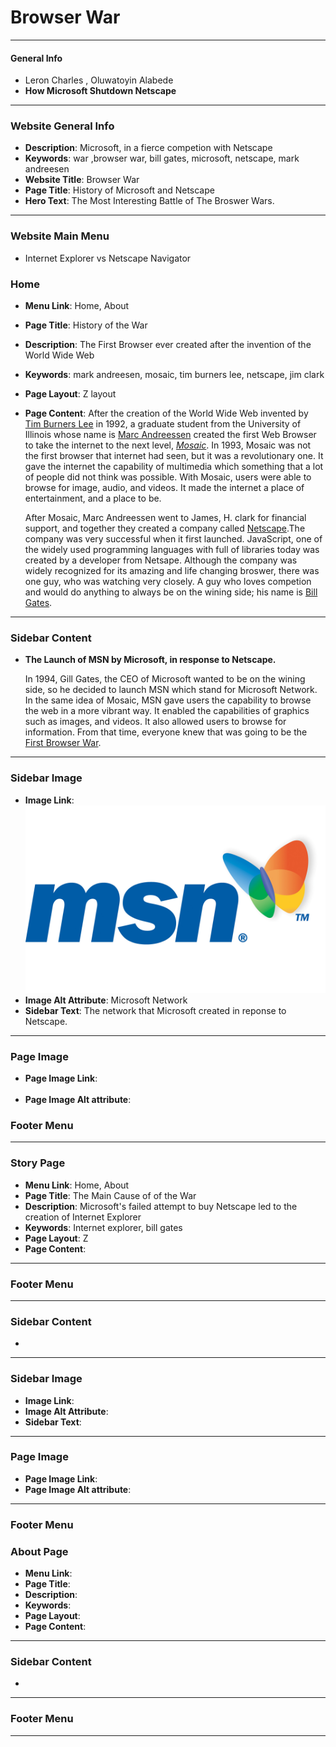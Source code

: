 <meta name="description" content="The quick brown fox jumped over the lazy dog.">
<meta name="author" content="John Smith">


#                        Browser War

[_metadata_:authors]:- "Leron Charles, Oluwatoyin Alabede"
[_metadata_:tags]:- "internet, browswer, browser-war, internet-pioneer"  
---
####  General Info
-  Leron Charles , Oluwatoyin Alabede
-   **How Microsoft Shutdown Netscape**
---
### Website General Info
-   **Description**: Microsoft, in a fierce competion with Netscape
-   **Keywords**: war ,browser war, bill gates, microsoft, netscape, mark andreesen
-   **Website Title**: Browser War
-   **Page Title**: History of Microsoft and Netscape
-   **Hero Text**: The Most Interesting Battle of The Broswer Wars.
---
### Website Main Menu 
-    Internet Explorer vs Netscape Navigator
### Home
-   **Menu Link**: Home, About
-   **Page Title**: History of the War
-   **Description**: The First Browser ever created after the invention of the World Wide Web
-   **Keywords**: mark andreesen, mosaic, tim burners lee, netscape, jim clark
-   **Page Layout**:   Z layout
-   **Page Content**: After the creation of the World Wide Web invented by [Tim Burners Lee](https://www.w3.org/People/Berners-Lee/) in 1992, a graduate student from the University of Illinois whose name is [Marc Andreessen](https://en.wikipedia.org/wiki/Marc_Andreessen) created the first Web Browser to take the internet to the next level, [*Mosaic*](http://www.ncsa.illinois.edu/enabling/mosaic). In 1993, Mosaic was not the first browser that internet had seen, but it was a revolutionary one. It gave the internet the capability of multimedia which something that a lot of people did not think was possible. With Mosaic, users were able to browse for image, audio, and videos. It made the internet a place of entertainment, and a place to be.

     After Mosaic, Marc Andreessen went to James, H. clark for financial support, and together they created a company called [Netscape](https://en.wikipedia.org/wiki/Netscape).The company was very successful when it first launched. JavaScript, one of the widely used programming languages with full of libraries today was created by a developer from Netsape. Although the company was widely recognized for its amazing and life changing broswer, there was one guy, who was watching very closely. A guy who loves competion and would do anything to always be on the wining side; his name is [Bill Gates](https://en.m.wikipedia.org/wiki/Bill_Gates).
---
###  Sidebar Content 
-   **The Launch of MSN by Microsoft, in response to Netscape.**

     In 1994, Gill Gates, the CEO of Microsoft wanted to be on the wining side, so he decided to launch MSN which stand for Microsoft Network. In the same idea of Mosaic, MSN gave users the capability to browse the web in a more vibrant way. It enabled the capabilities of graphics such as images, and videos. It also allowed users to browse for information. From that time, everyone knew that was going to be the [First Browser War]().


---
### Sidebar Image
-   **Image Link**: <img src="./images/msn.jpg" width="500px"/>
-   **Image Alt Attribute**: Microsoft Network 
-   **Sidebar Text**: The network that Microsoft created in reponse to Netscape.
---
### Page Image
-   **Page Image Link**: <img scr="./images/chess.jpg" width="500px"/>
-   **Page Image Alt attribute**:

### Footer Menu
---
### Story Page
-   **Menu Link**: Home, About
-   **Page Title**: The Main Cause of of the War
-   **Description**: Microsoft's failed attempt to buy Netscape led to the creation of Internet Explorer
-   **Keywords**: Internet explorer, bill gates
-   **Page Layout**: Z
-   **Page Content**: 
---
### Footer Menu
---
###  Sidebar Content 
-   
---
### Sidebar Image
-   **Image Link**: 
-   **Image Alt Attribute**:
-   **Sidebar Text**:
---
### Page Image
-   **Page Image Link**:
-   **Page Image Alt attribute**:
--- 
### Footer Menu
### About Page
-   **Menu Link**:
-   **Page Title**: 
-   **Description**: 
-   **Keywords**: 
-   **Page Layout**: 
-   **Page Content**: 
---
###  Sidebar Content 
-   
---
### Footer Menu
---
